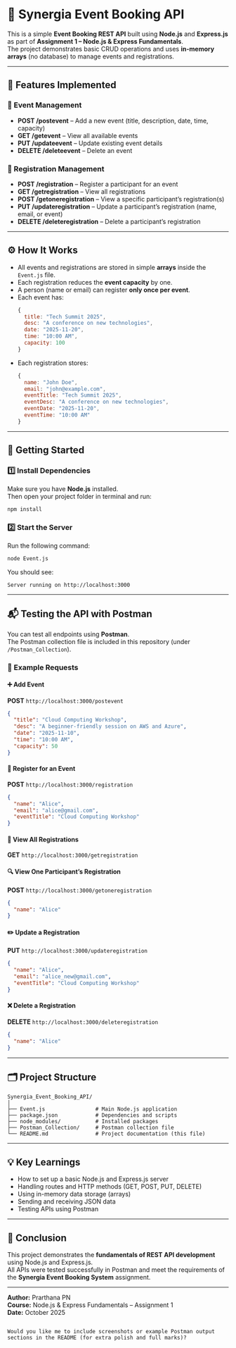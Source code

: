 # 🎯 Synergia Event Booking API

This is a simple **Event Booking REST API** built using **Node.js** and **Express.js** as part of **Assignment 1 – Node.js & Express Fundamentals**.  
The project demonstrates basic CRUD operations and uses **in-memory arrays** (no database) to manage events and registrations.

---

## 🧩 Features Implemented

### 📅 Event Management
- **POST /postevent** – Add a new event (title, description, date, time, capacity)  
- **GET /getevent** – View all available events  
- **PUT /updateevent** – Update existing event details  
- **DELETE /deleteevent** – Delete an event  

### 👥 Registration Management
- **POST /registration** – Register a participant for an event  
- **GET /getregistration** – View all registrations  
- **POST /getoneregistration** – View a specific participant’s registration(s)  
- **PUT /updateregistration** – Update a participant’s registration (name, email, or event)  
- **DELETE /deleteregistration** – Delete a participant’s registration  

---

## ⚙️ How It Works

- All events and registrations are stored in simple **arrays** inside the `Event.js` file.
- Each registration reduces the **event capacity** by one.
- A person (name or email) can register **only once per event**.
- Each event has:
  ```js
  {
    title: "Tech Summit 2025",
    desc: "A conference on new technologies",
    date: "2025-11-20",
    time: "10:00 AM",
    capacity: 100
  }
  ```
- Each registration stores:
  ```js
  {
    name: "John Doe",
    email: "john@example.com",
    eventTitle: "Tech Summit 2025",
    eventDesc: "A conference on new technologies",
    eventDate: "2025-11-20",
    eventTime: "10:00 AM"
  }
  ```

---

## 🚀 Getting Started

### 1️⃣ Install Dependencies
Make sure you have **Node.js** installed.  
Then open your project folder in terminal and run:
```bash
npm install
```

### 2️⃣ Start the Server
Run the following command:
```bash
node Event.js
```
You should see:
```
Server running on http://localhost:3000
```

---

## 📬 Testing the API with Postman

You can test all endpoints using **Postman**.  
The Postman collection file is included in this repository (under `/Postman_Collection`).

### 🔹 Example Requests

#### ➕ Add Event
**POST** `http://localhost:3000/postevent`
```json
{
  "title": "Cloud Computing Workshop",
  "desc": "A beginner-friendly session on AWS and Azure",
  "date": "2025-11-10",
  "time": "10:00 AM",
  "capacity": 50
}
```

#### 📝 Register for an Event
**POST** `http://localhost:3000/registration`
```json
{
  "name": "Alice",
  "email": "alice@gmail.com",
  "eventTitle": "Cloud Computing Workshop"
}
```

#### 👀 View All Registrations
**GET** `http://localhost:3000/getregistration`

#### 🔍 View One Participant’s Registration
**POST** `http://localhost:3000/getoneregistration`
```json
{
  "name": "Alice"
}
```

#### ✏️ Update a Registration
**PUT** `http://localhost:3000/updateregistration`
```json
{
  "name": "Alice",
  "email": "alice_new@gmail.com",
  "eventTitle": "Cloud Computing Workshop"
}
```

#### ❌ Delete a Registration
**DELETE** `http://localhost:3000/deleteregistration`
```json
{
  "name": "Alice"
}
```

---

## 🗂️ Project Structure

```
Synergia_Event_Booking_API/
│
├── Event.js                # Main Node.js application
├── package.json            # Dependencies and scripts
├── node_modules/           # Installed packages
├── Postman_Collection/     # Postman collection file
└── README.md               # Project documentation (this file)
```

---

## 💡 Key Learnings
- How to set up a basic Node.js and Express.js server  
- Handling routes and HTTP methods (GET, POST, PUT, DELETE)  
- Using in-memory data storage (arrays)  
- Sending and receiving JSON data  
- Testing APIs using Postman  

---

## 👏 Conclusion
This project demonstrates the **fundamentals of REST API development** using Node.js and Express.js.  
All APIs were tested successfully in Postman and meet the requirements of the **Synergia Event Booking System** assignment.

---
**Author:** Prarthana PN  
**Course:** Node.js & Express Fundamentals – Assignment 1  
**Date:** October 2025
````

Would you like me to include screenshots or example Postman output sections in the README (for extra polish and full marks)?

